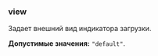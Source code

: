 ### view

Задает внешний вид индикатора загрузки.

<!-- props:start -->
**Допустимые значения:** `"default"`.
<!-- props:end -->
